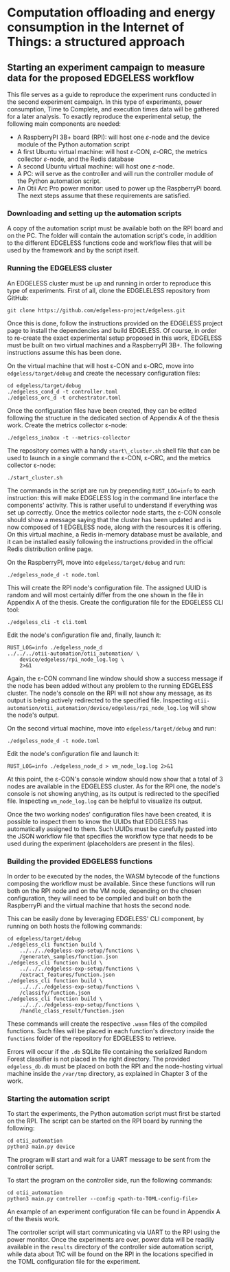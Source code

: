 # Computation offloading and energy consumption in the Internet of Things: a structured approach

## Starting an experiment campaign to measure data for the proposed EDGELESS workflow
This file serves as a guide to reproduce the experiment runs conducted in the second experiment campaign. In this type of experiments, power consumption, Time to Complete, and execution times data will be gathered for a later analysis. To exactly reproduce the experimental setup, the following main components are needed:
- A RaspberryPI 3B+ board (RPI): will host one $\varepsilon$-node and the device module of the Python automation script
- A first Ubuntu virtual machine: will host $\varepsilon$-CON, $\varepsilon$-ORC, the metrics collector $\varepsilon$-node, and the Redis database
- A second Ubuntu virtual machine: will host one $\varepsilon$-node.
- A PC: will serve as the controller and will run the controller module of the Python automation script.
- An Otii Arc Pro power monitor: used to power up the RaspberryPi board.
The next steps assume that these requirements are satisfied.

### Downloading and setting up the automation scripts
A copy of the automation script must be available both on the RPI board and on the PC.
The folder will contain the automation script's code, in addition to the different EDGELESS functions code and workflow files that will be used by the framework and by the script itself.

### Running the EDGELESS cluster
An EDGELESS cluster must be up and running in order to reproduce this type of experiments. First of all, clone the EDGELELESS repository from GitHub:
```
git clone https://github.com/edgeless-project/edgeless.git
```
Once this is done, follow the instructions provided on the EDGELESS project page to install the dependencies and build EDGELESS. Of course, in order to re-create the exact experimental setup proposed in this work, EDGELESS must be built on two virtual machines and a RaspberryPI 3B+. The following instructions assume this has been done.

On the virtual machine that will host ε-CON and ε-ORC, move into `edgeless/target/debug` and create the necessary configuration files:
```
cd edgeless/target/debug
./edgeless_cond_d -t controller.toml
./edgeless_orc_d -t orchestrator.toml
```
Once the configuration files have been created, they can be edited following the structure in the dedicated section of Appendix A of the thesis work.
Create the metrics collector ε-node:
```
./edgeless_inabox -t --metrics-collector
```
The repository comes with a handy `start\_cluster.sh` shell file that can be used to launch in a single command the ε-CON, ε-ORC, and the metrics collector ε-node:
```
./start_cluster.sh
```
The commands in the script are run by prepending `RUST_LOG=info` to each instruction: this will make EDGELESS log in the command line interface the components' activity. This is rather useful to understand if everything was set up correctly. Once the metrics collector node starts, the ε-CON console should show a message saying that the cluster has been updated and is now composed of 1 EDGELESS node, along with the resources it is offering. On this virtual machine, a Redis in-memory database must be available, and it can be installed easily following the instructions provided in the official Redis distribution online page.

On the RaspberryPI, move into `edgeless/target/debug` and run:
```
./edgeless_node_d -t node.toml
```
This will create the RPI node's configuration file. The assigned UUID is random and will most certainly differ from the one shown in the file in Appendix A of the thesis.
Create the configuration file for the EDGELESS CLI tool:
```  
./edgeless_cli -t cli.toml
```
Edit the node's configuration file and, finally, launch it:
```
RUST_LOG=info ./edgeless_node_d
../../../otii-automation/otii_automation/ \
    device/edgeless/rpi_node_log.log \
    2>&1
```
Again, the ε-CON command line window should show a success message if the node has been added without any problem to the running EDGELESS cluster. The node's console on the RPI will not show any message, as its output is being actively redirected to the specified file. 
Inspecting `otii-automation/otii_automation/device/edgeless/rpi_node_log.log` will show the node's output.

On the second virtual machine, move into `edgeless/target/debug` and run:
```
./edgeless_node_d -t node.toml
```
Edit the node's configuration file and launch it:
```
RUST_LOG=info ./edgeless_node_d > vm_node_log.log 2>&1
```
At this point, the ε-CON's console window should now show that a total of 3 nodes are available in the EDGELESS cluster. As for the RPI one, the node's console is not showing anything, as its output is redirected to the specified file. Inspecting `vm_node_log.log` can be helpful to visualize its output.

Once the two working nodes' configuration files have been created, it is possible to inspect them to know the UUIDs that EDGELESS has automatically assigned to them. Such UUIDs must be carefully pasted into the JSON workflow file that specifies the workflow type that needs to be used during the experiment (placeholders are present in the files).

### Building the provided EDGELESS functions
In order to be executed by the nodes, the WASM bytecode of the functions composing the workflow must be available. Since these functions will run both on the RPI node and on the VM node, depending on the chosen configuration, they will need to be compiled and built on both the RaspberryPi and the virtual machine that hosts the second node.

This can be easily done by leveraging EDGELESS' CLI component, by running on both hosts the following commands:
```
cd edgeless/target/debug
./edgeless_cli function build \
    ../../../edgeless-exp-setup/functions \
    /generate\_samples/function.json
./edgeless_cli function build \
    ../../../edgeless-exp-setup/functions \
    /extract_features/function.json
./edgeless_cli function build \
    ../../../edgeless-exp-setup/functions \
    /classify/function.json
./edgeless_cli function build \
    ../../../edgeless-exp-setup/functions \
    /handle_class_result/function.json
```
These commands will create the respective `.wasm` files of the compiled functions. Such files will be placed in each function's directory inside the `functions` folder of the repository for EDGELESS to retrieve.

Errors will occur if the `.db` SQLite file containing the serialized Random Forest classifier is not placed in the right directory. The provided `edgeless_db.db` must be placed on both the RPI and the node-hosting virtual machine inside the `/var/tmp` directory, as explained in Chapter 3 of the work.

### Starting the automation script
To start the experiments, the Python automation script must first be started on the RPI.
The script can be started on the RPI board by running the following:
```
cd otii_automation
python3 main.py device
```
The program will start and wait for a UART message to be sent from the controller script.

To start the program on the controller side, run the following commands:
```  
cd otii_automation
python3 main.py controller --config <path-to-TOML-config-file>
```
An example of an experiment configuration file can be found in Appendix A of the thesis work.

The controller script will start communicating via UART to the RPI using the power monitor. Once the experiments are over, power data will be readily available in the `results` directory of the controller side automation script, while data about TtC will be found on the RPI in the locations specified in the TOML configuration file for the experiment.
